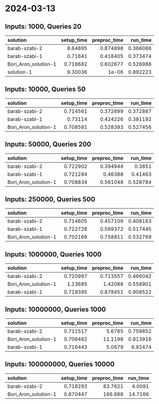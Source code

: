# 2024-03-13

## Inputs: 1000, Queries 20

| solution             |   setup_time |   preproc_time |   run_time |
|:---------------------|-------------:|---------------:|-----------:|
| barab-szabi-2        |     8.64895  |       0.874898 |   0.366066 |
| barab-szabi-1        |     0.71641  |       0.418405 |   0.373474 |
| Bori_Aron_solution-1 |     0.718682 |       0.602677 |   0.526988 |
| solution-1           |     9.30036  |       1e-06    |   0.892223 |

## Inputs: 10000, Queries 50

| solution             |   setup_time |   preproc_time |   run_time |
|:---------------------|-------------:|---------------:|-----------:|
| barab-szabi-2        |     0.714561 |       0.372699 |   0.372867 |
| barab-szabi-1        |     0.73114  |       0.424226 |   0.381192 |
| Bori_Aron_solution-1 |     0.708581 |       0.528393 |   0.527456 |

## Inputs: 50000, Queries 200

| solution             |   setup_time |   preproc_time |   run_time |
|:---------------------|-------------:|---------------:|-----------:|
| barab-szabi-2        |     0.722902 |       0.394944 |   0.3851   |
| barab-szabi-1        |     0.721284 |       0.46388  |   0.41463  |
| Bori_Aron_solution-1 |     0.708834 |       0.561048 |   0.528784 |

## Inputs: 250000, Queries 500

| solution             |   setup_time |   preproc_time |   run_time |
|:---------------------|-------------:|---------------:|-----------:|
| barab-szabi-2        |     0.714605 |       0.457109 |   0.408163 |
| barab-szabi-1        |     0.722728 |       0.569372 |   0.517445 |
| Bori_Aron_solution-1 |     0.702169 |       0.758811 |   0.532769 |

## Inputs: 1000000, Queries 1000

| solution             |   setup_time |   preproc_time |   run_time |
|:---------------------|-------------:|---------------:|-----------:|
| barab-szabi-2        |     0.720997 |       0.713557 |   0.466042 |
| Bori_Aron_solution-1 |     1.13685  |       1.42088  |   0.558901 |
| barab-szabi-1        |     0.719395 |       0.878451 |   0.908522 |

## Inputs: 10000000, Queries 1000

| solution             |   setup_time |   preproc_time |   run_time |
|:---------------------|-------------:|---------------:|-----------:|
| barab-szabi-2        |     0.711517 |         5.6785 |   0.759852 |
| Bori_Aron_solution-1 |     0.706482 |        11.1198 |   0.813916 |
| barab-szabi-1        |     0.716443 |         5.0679 |   6.92474  |

## Inputs: 100000000, Queries 10000

| solution             |   setup_time |   preproc_time |   run_time |
|:---------------------|-------------:|---------------:|-----------:|
| barab-szabi-2        |     0.718293 |        83.7621 |     4.0091 |
| Bori_Aron_solution-1 |     0.870447 |       166.988  |    14.7166 |